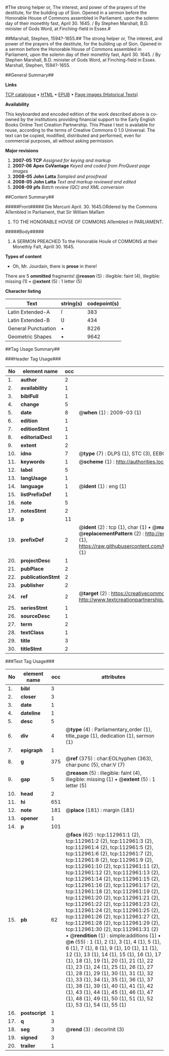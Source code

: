 #The strong helper or, The interest, and power of the prayers of the destitute, for the building up of Sion. Opened in a sermon before the Honorable House of Commons assembled in Parliament, upon the solemn day of their monethly fast, April 30. 1645. / By Stephen Marshall, B.D. minister of Gods Word, at Finching-field in Essex.#

##Marshall, Stephen, 1594?-1655.##
The strong helper or, The interest, and power of the prayers of the destitute, for the building up of Sion. Opened in a sermon before the Honorable House of Commons assembled in Parliament, upon the solemn day of their monethly fast, April 30. 1645. / By Stephen Marshall, B.D. minister of Gods Word, at Finching-field in Essex.
Marshall, Stephen, 1594?-1655.

##General Summary##

**Links**

[TCP catalogue](http://www.ota.ox.ac.uk/tcp/)  • 
[HTML](http://tei.it.ox.ac.uk/tcp/Texts-HTML/free/A89/A89587.html)  • 
[EPUB](http://tei.it.ox.ac.uk/tcp/Texts-EPUB/free/A89/A89587.epub) • 
[Page images (Historical Texts)](https://data.historicaltexts.jisc.ac.uk/view?pubId=eebo-99860836e&pageId=eebo-99860836e-112961-1)

**Availability**

This keyboarded and encoded edition of the
	       work described above is co-owned by the institutions
	       providing financial support to the Early English Books
	       Online Text Creation Partnership. This Phase I text is
	       available for reuse, according to the terms of Creative
	       Commons 0 1.0 Universal. The text can be copied,
	       modified, distributed and performed, even for
	       commercial purposes, all without asking permission.

**Major revisions**

1. __2007-05__ __TCP__ *Assigned for keying and markup*
1. __2007-06__ __Apex CoVantage__ *Keyed and coded from ProQuest page images*
1. __2008-05__ __John Latta__ *Sampled and proofread*
1. __2008-05__ __John Latta__ *Text and markup reviewed and edited*
1. __2008-09__ __pfs__ *Batch review (QC) and XML conversion*

##Content Summary##

#####Front#####
Die Mercurii April. 30. 1645.ORdered by the Commons Aſſembled in Parliament, that Sir William Maſſam
1. TO THE HONORABLE HOVSE OF COMMONS Aſſembled in PARLIAMENT.

#####Body#####

1. A SERMON PREACHED To the Honorable Houſe of COMMONS at their Monethly Faſt, Aprill 30. 1645.

**Types of content**

  * Oh, Mr. Jourdain, there is **prose** in there!

There are 5 **ommitted** fragments! 
 @__reason__ (5) : illegible: faint (4), illegible: missing (1)  •  @__extent__ (5) : 1 letter (5)

**Character listing**


|Text|string(s)|codepoint(s)|
|---|---|---|
|Latin Extended-A|ſ|383|
|Latin Extended-B|Ʋ|434|
|General Punctuation|•|8226|
|Geometric Shapes|▪|9642|

##Tag Usage Summary##

###Header Tag Usage###

|No|element name|occ|attributes|
|---|---|---|---|
|1.|__author__|2||
|2.|__availability__|1||
|3.|__biblFull__|1||
|4.|__change__|5||
|5.|__date__|8| @__when__ (1) : 2009-03 (1)|
|6.|__edition__|1||
|7.|__editionStmt__|1||
|8.|__editorialDecl__|1||
|9.|__extent__|2||
|10.|__idno__|7| @__type__ (7) : DLPS (1), STC (3), EEBO-CITATION (1), PROQUEST (1), VID (1)|
|11.|__keywords__|1| @__scheme__ (1) : http://authorities.loc.gov/ (1)|
|12.|__label__|5||
|13.|__langUsage__|1||
|14.|__language__|1| @__ident__ (1) : eng (1)|
|15.|__listPrefixDef__|1||
|16.|__note__|5||
|17.|__notesStmt__|2||
|18.|__p__|11||
|19.|__prefixDef__|2| @__ident__ (2) : tcp (1), char (1)  •  @__matchPattern__ (2) : ([0-9\-]+):([0-9IVX]+) (1), (.+) (1)  •  @__replacementPattern__ (2) : http://eebo.chadwyck.com/downloadtiff?vid=$1&page=$2 (1), https://raw.githubusercontent.com/textcreationpartnership/Texts/master/tcpchars.xml#$1 (1)|
|20.|__projectDesc__|1||
|21.|__pubPlace__|2||
|22.|__publicationStmt__|2||
|23.|__publisher__|2||
|24.|__ref__|2| @__target__ (2) : https://creativecommons.org/publicdomain/zero/1.0/ (1), http://www.textcreationpartnership.org/docs/. (1)|
|25.|__seriesStmt__|1||
|26.|__sourceDesc__|1||
|27.|__term__|2||
|28.|__textClass__|1||
|29.|__title__|3||
|30.|__titleStmt__|2||


###Text Tag Usage###

|No|element name|occ|attributes|
|---|---|---|---|
|1.|__bibl__|3||
|2.|__closer__|3||
|3.|__date__|1||
|4.|__dateline__|1||
|5.|__desc__|5||
|6.|__div__|4| @__type__ (4) : Parliamentary_order (1), title_page (1), dedication (1), sermon (1)|
|7.|__epigraph__|1||
|8.|__g__|375| @__ref__ (375) : char:EOLhyphen (363), char:punc (5), char:V (7)|
|9.|__gap__|5| @__reason__ (5) : illegible: faint (4), illegible: missing (1)  •  @__extent__ (5) : 1 letter (5)|
|10.|__head__|2||
|11.|__hi__|651||
|12.|__note__|181| @__place__ (181) : margin (181)|
|13.|__opener__|1||
|14.|__p__|101||
|15.|__pb__|62| @__facs__ (62) : tcp:112961:1 (2), tcp:112961:2 (2), tcp:112961:3 (2), tcp:112961:4 (2), tcp:112961:5 (2), tcp:112961:6 (2), tcp:112961:7 (2), tcp:112961:8 (2), tcp:112961:9 (2), tcp:112961:10 (2), tcp:112961:11 (2), tcp:112961:12 (2), tcp:112961:13 (2), tcp:112961:14 (2), tcp:112961:15 (2), tcp:112961:16 (2), tcp:112961:17 (2), tcp:112961:18 (2), tcp:112961:19 (2), tcp:112961:20 (2), tcp:112961:21 (2), tcp:112961:22 (2), tcp:112961:23 (2), tcp:112961:24 (2), tcp:112961:25 (2), tcp:112961:26 (2), tcp:112961:27 (2), tcp:112961:28 (2), tcp:112961:29 (2), tcp:112961:30 (2), tcp:112961:31 (2)  •  @__rendition__ (1) : simple:additions (1)  •  @__n__ (55) : 1 (1), 2 (1), 3 (1), 4 (1), 5 (1), 6 (1), 7 (1), 8 (1), 9 (1), 10 (1), 11 (1), 12 (1), 13 (1), 14 (1), 15 (1), 16 (1), 17 (1), 18 (1), 19 (1), 20 (1), 21 (1), 22 (1), 23 (1), 24 (1), 25 (1), 26 (1), 27 (1), 28 (1), 29 (1), 30 (1), 31 (1), 32 (1), 33 (1), 34 (1), 35 (1), 36 (1), 37 (1), 38 (1), 39 (1), 40 (1), 41 (1), 42 (1), 43 (1), 44 (1), 45 (1), 46 (1), 47 (1), 48 (1), 49 (1), 50 (1), 51 (1), 52 (1), 53 (1), 54 (1), 55 (1)|
|16.|__postscript__|1||
|17.|__q__|3||
|18.|__seg__|3| @__rend__ (3) : decorInit (3)|
|19.|__signed__|3||
|20.|__trailer__|1||
